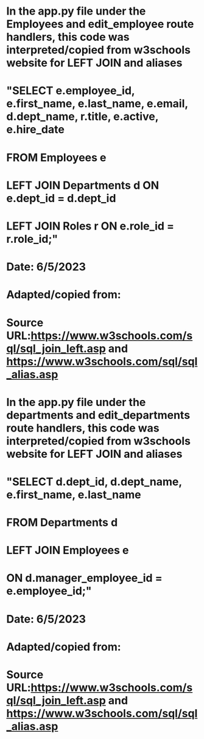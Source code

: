 # In the app.py file under the Employees and edit_employee route handlers, this code was interpreted/copied from w3schools website for LEFT JOIN and aliases
# "SELECT e.employee_id, e.first_name, e.last_name, e.email, d.dept_name, r.title, e.active, e.hire_date 
#  FROM Employees e 
#  LEFT JOIN Departments d ON e.dept_id = d.dept_id 
#  LEFT JOIN Roles r ON e.role_id = r.role_id;"
# Date: 6/5/2023
# Adapted/copied from:
# Source URL:https://www.w3schools.com/sql/sql_join_left.asp  and  https://www.w3schools.com/sql/sql_alias.asp



# In the app.py file under the departments and edit_departments route handlers, this code was interpreted/copied from w3schools website for LEFT JOIN and aliases
# "SELECT d.dept_id, d.dept_name, e.first_name, e.last_name 
# FROM Departments d 
# LEFT JOIN Employees e 
# ON d.manager_employee_id = e.employee_id;"
# Date: 6/5/2023
# Adapted/copied from:
# Source URL:https://www.w3schools.com/sql/sql_join_left.asp  and  https://www.w3schools.com/sql/sql_alias.asp
